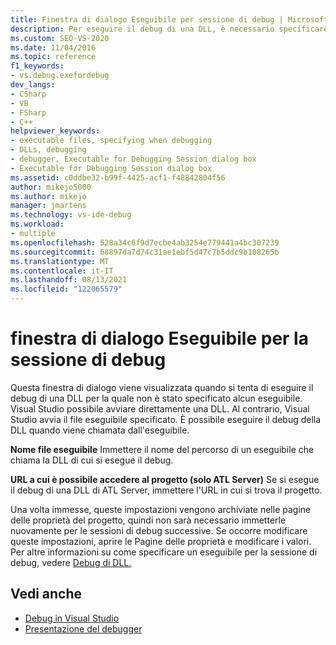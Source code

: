 ```yaml
---
title: Finestra di dialogo Eseguibile per sessione di debug | Microsoft Docs
description: Per eseguire il debug di una DLL, è necessario specificare un eseguibile per chiamare la DLL. Informazioni sulla finestra di dialogo visualizzata quando non viene specificato alcun eseguibile.
ms.custom: SEO-VS-2020
ms.date: 11/04/2016
ms.topic: reference
f1_keywords:
- vs.debug.exefordebug
dev_langs:
- CSharp
- VB
- FSharp
- C++
helpviewer_keywords:
- executable files, specifying when debugging
- DLLs, debugging
- debugger, Executable for Debugging Session dialog box
- Executable for Debugging Session dialog box
ms.assetid: c0ddbe32-b99f-4425-acf1-f48842804f56
author: mikejo5000
ms.author: mikejo
manager: jmartens
ms.technology: vs-ide-debug
ms.workload:
- multiple
ms.openlocfilehash: 528a34c6f9d7ecbe4ab3254e779441a4bc307239
ms.sourcegitcommit: 68897da7d74c31ae1ebf5d47c7b5ddc9b108265b
ms.translationtype: MT
ms.contentlocale: it-IT
ms.lasthandoff: 08/13/2021
ms.locfileid: "122065579"
---
```

# <a name="executable-for-debugging-session-dialog-box"></a>finestra di dialogo Eseguibile per la sessione di debug

Questa finestra di dialogo viene visualizzata quando si tenta di eseguire il debug di una DLL per la quale non è stato specificato alcun eseguibile. Visual Studio possibile avviare direttamente una DLL. Al contrario, Visual Studio avvia il file eseguibile specificato. È possibile eseguire il debug della DLL quando viene chiamata dall'eseguibile.

 **Nome file eseguibile** Immettere il nome del percorso di un eseguibile che chiama la DLL di cui si esegue il debug.

 **URL a cui è possibile accedere al progetto (solo ATL Server)** Se si esegue il debug di una DLL di ATL Server, immettere l'URL in cui si trova il progetto.

 Una volta immesse, queste impostazioni vengono archiviate nelle pagine delle proprietà del progetto, quindi non sarà necessario immetterle nuovamente per le sessioni di debug successive. Se occorre modificare queste impostazioni, aprire le Pagine delle proprietà e modificare i valori. Per altre informazioni su come specificare un eseguibile per la sessione di debug, vedere [Debug di DLL.](../debugger/how-to-debug-from-a-dll-project.md)

## <a name="see-also"></a>Vedi anche

- [Debug in Visual Studio](../debugger/index.yml)
- [Presentazione del debugger](../debugger/debugger-feature-tour.md)